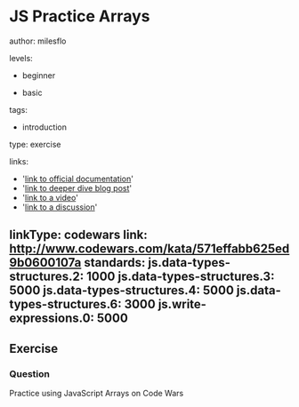 # JS Practice Arrays
author: milesflo

levels:

  - beginner

  - basic


tags:

  - introduction


type: exercise

links:

  - '[link to official documentation](https://enki.com)'
  - '[link to deeper dive blog post](https://enki.com)'
  - '[link to a video](https://enki.com)'
  - '[link to a discussion](https://enki.com)'

linkType: codewars
link: http://www.codewars.com/kata/571effabb625ed9b0600107a
standards:
  js.data-types-structures.2: 1000
  js.data-types-structures.3: 5000
  js.data-types-structures.4: 5000
  js.data-types-structures.6: 3000
  js.write-expressions.0: 5000
---
## Exercise
### Question
Practice using JavaScript Arrays on Code Wars
